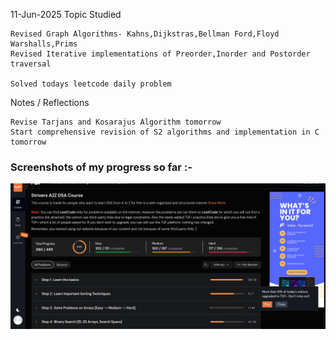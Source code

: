 11-Jun-2025
Topic Studied

    Revised Graph Algorithms- Kahns,Dijkstras,Bellman Ford,Floyd Warshalls,Prims
    Revised Iterative implementations of Preorder,Inorder and Postorder traversal

    Solved todays leetcode daily problem

Notes / Reflections

    Revise Tarjans and Kosarajus Algorithm tomorrow
    Start comprehensive revision of S2 algorithms and implementation in C tomorrow

### Screenshots of my progress so far :-

![picture](https://raw.githubusercontent.com/eliasjoby/Progress-Tracker/main/screenshots/37.2.png)


